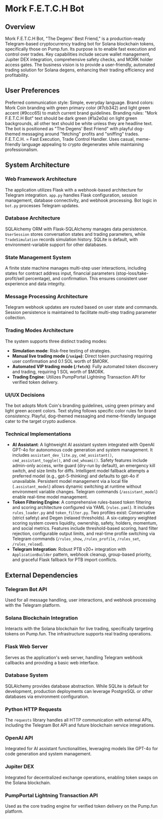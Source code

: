 # Mork F.E.T.C.H Bot

## Overview

Mork F.E.T.C.H Bot, "The Degens' Best Friend," is a production-ready Telegram-based cryptocurrency trading bot for Solana blockchain tokens, specifically those on Pump.fun. Its purpose is to enable fast execution and control over trades. Key capabilities include secure wallet management, Jupiter DEX integration, comprehensive safety checks, and MORK holder access gates. The business vision is to provide a user-friendly, automated trading solution for Solana degens, enhancing their trading efficiency and profitability.

## User Preferences

Preferred communication style: Simple, everyday language.
Brand colors: Mork Coin branding with green primary color (#7cb342) and light green accent (#9ccc65) to match current brand guidelines.
Branding rules: "Mork F.E.T.C.H Bot" text should be dark green (#1a2e0a) on light green backgrounds, all other text should be white unless they are headline text. The bot is positioned as "The Degens' Best Friend" with playful dog-themed messaging around "fetching" profits and "sniffing" trades. F.E.T.C.H. = Fast Execution, Trade Control Handler. Uses casual, meme-friendly language appealing to crypto degenerates while maintaining professionalism.

## System Architecture

### Web Framework Architecture
The application utilizes Flask with a webhook-based architecture for Telegram integration. `app.py` handles Flask configuration, session management, database connectivity, and webhook processing. Bot logic in `bot.py` processes Telegram updates.

### Database Architecture
SQLAlchemy ORM with Flask-SQLAlchemy manages data persistence. `UserSession` stores conversation states and trading parameters, while `TradeSimulation` records simulation history. SQLite is default, with environment-variable support for other databases.

### State Management System
A finite state machine manages multi-step user interactions, including states for contract address input, financial parameters (stop-loss/take-profit/sell percentage), and confirmation. This ensures consistent user experience and data integrity.

### Message Processing Architecture
Telegram webhook updates are routed based on user state and commands. Session persistence is maintained to facilitate multi-step trading parameter collection.

### Trading Modes Architecture
The system supports three distinct trading modes:
- **Simulation mode**: Risk-free testing of strategies.
- **Manual live trading mode (`/snipe`)**: Direct token purchasing requiring user confirmation and 0.1 SOL worth of $MORK.
- **Automated VIP trading mode (`/fetch`)**: Fully automated token discovery and trading, requiring 1 SOL worth of $MORK.
- **Trading Engine**: Utilizes PumpPortal Lightning Transaction API for verified token delivery.

### UI/UX Decisions
The bot adopts Mork Coin's branding guidelines, using green primary and light green accent colors. Text styling follows specific color rules for brand consistency. Playful, dog-themed messaging and meme-friendly language cater to the target crypto audience.

### Technical Implementations
- **AI Assistant**: A lightweight AI assistant system integrated with OpenAI GPT-4o for autonomous code generation and system management. It includes `assistant_dev_lite.py`, `cmd_assistant()`, `cmd_assistant_toggle()`, and `cmd_whoami()`. Safety features include admin-only access, write guard (dry-run by default), an emergency kill switch, and size limits for diffs. Intelligent model fallback attempts a preferred model (e.g., gpt-5-thinking) and defaults to gpt-4o if unavailable. Persistent model management via a local file (`.assistant_model`) allows dynamic switching at runtime without environment variable changes. Telegram commands (`/assistant_model`) enable real-time model management.
- **Token Filtering Engine**: A comprehensive rules-based token filtering and scoring architecture configured via YAML (`rules.yaml`). It includes `rules_loader.py` and `token_filter.py`. Two profiles exist: Conservative (strict safety) and Degen (relaxed thresholds). A six-category weighted scoring system covers liquidity, ownership, safety, holders, momentum, and social metrics. Features include threshold-based scoring, hard filter rejection, configurable output limits, and real-time profile switching via Telegram commands (`/rules_show`, `/rules_profile`, `/rules_set`, `/rules_reload`).
- **Telegram Integration**: Robust PTB v20+ integration with `ApplicationBuilder` pattern, webhook cleanup, group-based priority, and graceful Flask fallback for PTB import conflicts.

## External Dependencies

### Telegram Bot API
Used for all message handling, user interactions, and webhook processing with the Telegram platform.

### Solana Blockchain Integration
Interacts with the Solana blockchain for live trading, specifically targeting tokens on Pump.fun. The infrastructure supports real trading operations.

### Flask Web Server
Serves as the application's web server, handling Telegram webhook callbacks and providing a basic web interface.

### Database System
SQLAlchemy provides database abstraction. While SQLite is default for development, production deployments can leverage PostgreSQL or other databases via environment configuration.

### Python HTTP Requests
The `requests` library handles all HTTP communication with external APIs, including the Telegram Bot API and future blockchain service integrations.

### OpenAI API
Integrated for AI assistant functionalities, leveraging models like GPT-4o for code generation and system management.

### Jupiter DEX
Integrated for decentralized exchange operations, enabling token swaps on the Solana blockchain.

### PumpPortal Lightning Transaction API
Used as the core trading engine for verified token delivery on the Pump.fun platform.